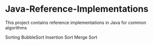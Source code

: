 Java-Reference-Implementations
==============================

This project contains reference implementations in Java for common algorithms

Sorting
BubbleSort
Insertion Sort
Merge Sort

